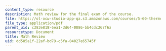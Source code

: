```yaml
---
content_type: resource
description: Math review for the final exam of the course.
file: https://ol-ocw-studio-app-qa.s3.amazonaws.com/courses/5-60-thermodynamics-kinetics-spring-2008/dd585a1f22afbd79c5fa04027e65745f_final_exam_math.pdf
file_type: application/pdf
parent_uid: c383e818-6ea1-3d64-0886-bb4cdc267f6a
resourcetype: Document
title: Math Review
uid: dd585a1f-22af-bd79-c5fa-04027e65745f
---
```


